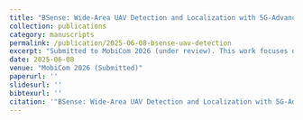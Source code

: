 ```yaml
---
title: "BSense: Wide-Area UAV Detection and Localization with 5G-Advanced Base Station"
collection: publications
category: manuscripts
permalink: /publication/2025-06-08-bsense-uav-detection
excerpt: "Submitted to MobiCom 2026 (under review). This work focuses on UAV detection and localization using 5G-Advanced base stations and hybrid IMM-UKF tracking."
date: 2025-06-08
venue: "MobiCom 2026 (Submitted)"
paperurl: ''
slidesurl: ''
bibtexurl: ''
citation: '"BSense: Wide-Area UAV Detection and Localization with 5G-Advanced Base Station." <i>Submitted to MobiCom 2026</i>.'
---
```


